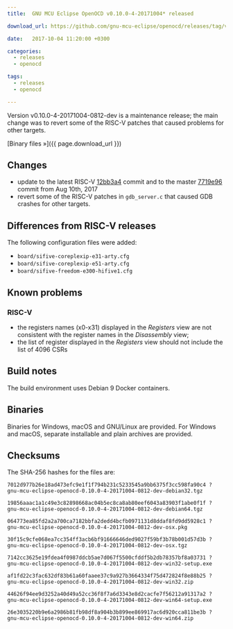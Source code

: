 ```yaml
---
title:  GNU MCU Eclipse OpenOCD v0.10.0-4-20171004* released

download_url: https://github.com/gnu-mcu-eclipse/openocd/releases/tag/v0.10.0-4-20171004-0812-dev

date:   2017-10-04 11:20:00 +0300

categories:
  - releases
  - openocd

tags:
  - releases
  - openocd

---
```


Version v0.10.0-4-20171004-0812-dev is a maintenance release; the main change was to revert some of the RISC-V patches that caused problems for other targets.

[Binary files »]({{ page.download_url }})

## Changes

* update to the latest RISC-V [12bb3a4](https://github.com/gnu-mcu-eclipse/openocd/commit/12bb3a4fd4a3fe52e15ff01dfff1a7a723d46463) commit and to the master [7719e96](https://github.com/gnu-mcu-eclipse/openocd/commit/7719e9618e753ac41a46a2488dfba549ac578891) commit from Aug 10th, 2017
* revert some of the RISC-V patches in `gdb_server.c` that caused GDB crashes for other targets.

## Differences from RISC-V releases

The following configuration files were added:

* `board/sifive-coreplexip-e31-arty.cfg`
* `board/sifive-coreplexip-e51-arty.cfg`
* `board/sifive-freedom-e300-hifive1.cfg`

## Known problems

### RISC-V

* the registers names (x0-x31) displayed in the _Registers_ view are not consistent with the register names in the _Disassembly_ view;
* the list of register displayed in the _Registers_ view should not include the list of 4096 CSRs

## Build notes

The build environment uses Debian 9 Docker containers.

## Binaries

Binaries for Windows, macOS and GNU/Linux are provided. For Windows and macOS, separate installable and plain archives are provided.

## Checksums

The SHA-256 hashes for the files are:

```
7012d977b26e18ad473efc9e1f1f794b231c5233545a9bb6375f3cc598fa90c4 ?
gnu-mcu-eclipse-openocd-0.10.0-4-20171004-0812-dev-debian32.tgz

19856aaac1a1c49e3c82898668ac04b5ec8ca8ab80eef6043a83903f1abe0f1f ?
gnu-mcu-eclipse-openocd-0.10.0-4-20171004-0812-dev-debian64.tgz

064773ea85fd2a2a700ca7182bbfa2dedd4bcfb0971131d8ddaf8fd9dd5928c1 ?
gnu-mcu-eclipse-openocd-0.10.0-4-20171004-0812-dev-osx.pkg

30f15c9cfe068ea7cc354ff3acb6bf91666646ded9027f59bf3b78b001d57d3b ?
gnu-mcu-eclipse-openocd-0.10.0-4-20171004-0812-dev-osx.tgz

7142cc3625e19fdea4f0987ddcb5ae7d067f5500cfddf5b2db78357bf8a03731 ?
gnu-mcu-eclipse-openocd-0.10.0-4-20171004-0812-dev-win32-setup.exe

af1fd22c3fac632df83b61a60faaee37c9a927b3664334f75d472824f8e88b25 ?
gnu-mcu-eclipse-openocd-0.10.0-4-20171004-0812-dev-win32.zip

44626f94ee9d3252a40d49a52cc36f8f7a6d3343e8d2cacfe7f56212a91317a2 ?
gnu-mcu-eclipse-openocd-0.10.0-4-20171004-0812-dev-win64-setup.exe

26e3035220b9e6a2986b81fb98df8a904b3b899ee869917ac6d920cca811be3b ?
gnu-mcu-eclipse-openocd-0.10.0-4-20171004-0812-dev-win64.zip
```
